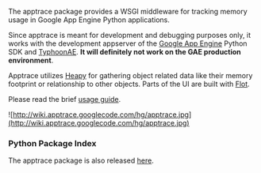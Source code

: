 The apptrace package provides a WSGI middleware for tracking memory usage in Google App Engine Python applications.

Since apptrace is meant for development and debugging purposes only, it works with the development appserver of the [Google App Engine](http://code.google.com/appengine) Python SDK and [TyphoonAE](http://typhoonae.googlecode.com). **It will definitely not work on the GAE production environment**.

Apptrace utilizes [Heapy](http://guppy-pe.sourceforge.net/) for gathering object related data like their memory
footprint or relationship to other objects. Parts of the UI are built with [Flot](http://code.google.com/p/flot).

Please read the brief [usage guide](http://code.google.com/p/apptrace/wiki/UsingApptrace).

![http://wiki.apptrace.googlecode.com/hg/apptrace.jpg](http://wiki.apptrace.googlecode.com/hg/apptrace.jpg)

### Python Package Index ###

The apptrace package is also released [here](http://pypi.python.org/pypi/apptrace).